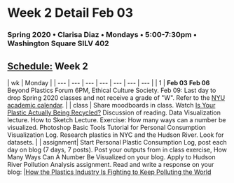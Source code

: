 # Week 2 Detail Feb 03

### Spring 2020 • Clarisa Diaz • Mondays • 5:00-7:30pm • Washington Square SILV 402

## [Schedule:](./) Week 2

| wk | Monday |
| --- | --- | --- | --- | --- | --- | --- |
| 1 | **Feb 03**    **Feb 06** Beyond Plastics Forum 6PM, Ethical Culture Society. Feb 09: Last day to drop Spring 2020 classes and not receive a grade of "W". Refer to the [NYU academic calendar](https://www.nyu.edu/registrar/calendars/university-academic-calendar.html#1194). |
| class | Share moodboards in class. Watch [Is Your Plastic Actually Being Recycled?](https://www.youtube.com/watch?v=zVBkjMbF4Z4) Discussion of reading. Data Visualization lecture. How to Sketch Lecture. Exercise: How many ways can a number be visualized. Photoshop Basic Tools Tutorial for Personal Consumption Visualization Log. Research plastics in NYC and the Hudson River. Look for datasets. | 
| assignment| Start Personal Plastic Consumption Log, post each day on blog (7 days, 7 posts). Post your outputs from in class exercise, How Many Ways Can A Number Be Visualized on your blog. Apply to Hudson River Pollution Analysis assignment. Read and write a response on your blog: |[How the Plastics Industry Is Fighting to Keep Polluting the World](https://theintercept.com/2019/07/20/plastics-industry-plastic-recycling/)  

